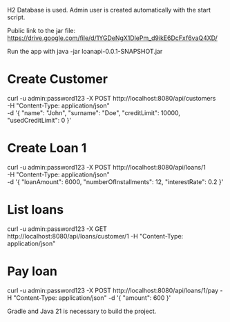 H2 Database is used. Admin user is created automatically with the start script. 

Public link to the jar file: https://drive.google.com/file/d/1YGDeNgX1DlePm_d9ikE6DcFxf6vaQ4XD/

Run the app with 
java -jar loanapi-0.0.1-SNAPSHOT.jar

# Create Customer
curl -u admin:password123 -X POST http://localhost:8080/api/customers \
-H "Content-Type: application/json" \
-d '{
  "name": "John",
  "surname": "Doe",
  "creditLimit": 10000,
  "usedCreditLimit": 0
}'

# Create Loan 1
curl -u admin:password123 -X POST http://localhost:8080/api/loans/1 \
-H "Content-Type: application/json" \
-d '{
  "loanAmount": 6000,
  "numberOfInstallments": 12,
  "interestRate": 0.2
}'

# List loans
curl -u admin:password123 -X GET http://localhost:8080/api/loans/customer/1 -H "Content-Type: application/json"

# Pay loan
curl -u admin:password123 -X POST http://localhost:8080/api/loans/1/pay -H "Content-Type: application/json" -d '{
  "amount": 600 
}'

Gradle and Java 21 is necessary to build the project.
